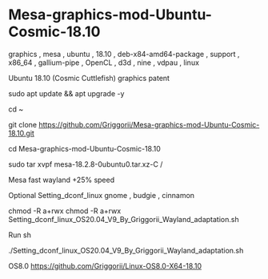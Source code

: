 # Mesa-graphics-mod-Ubuntu-Cosmic-18.10
graphics , mesa , ubuntu , 18.10 , deb-x84-amd64-package , support , x86_64 , gallium-pipe , OpenCL , d3d , nine , vdpau , linux

Ubuntu 18.10 (Cosmic Cuttlefish) graphics patent

sudo apt update && apt upgrade -y

cd ~

git clone https://github.com/Griggorii/Mesa-graphics-mod-Ubuntu-Cosmic-18.10.git

cd Mesa-graphics-mod-Ubuntu-Cosmic-18.10

sudo tar xvpf mesa-18.2.8-0ubuntu0.tar.xz-C /

Mesa fast wayland +25% speed

Optional Setting_dconf_linux gnome , budgie , cinnamon

chmod -R a+rwx chmod -R a+rwx Setting_dconf_linux_OS20.04_V9_By_Griggorii_Wayland_adaptation.sh

Run sh

./Setting_dconf_linux_OS20.04_V9_By_Griggorii_Wayland_adaptation.sh

OS8.0 https://github.com/Griggorii/Linux-OS8.0-X64-18.10




